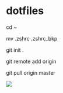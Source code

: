 # dotfiles

cd ~

mv .zshrc .zshrc_bkp

git init .

git remote add origin <repository-url>

git pull origin master

![](https://user-images.githubusercontent.com/1208782/27458481-ff981114-57b1-11e7-94c4-283e7cf3c363.png)
